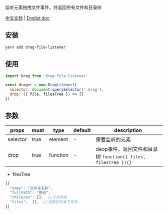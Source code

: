 监听元素拖拽文件事件，并返回所有文件和目录树

[中文文档](https://github.com/JakeLaoyu/drag-file-listener/blob/master/README.zh-CN.md) | [Englist doc](https://github.com/JakeLaoyu/drag-file-listener/blob/master/README.md)

## 安装

```sh
yarn add drag-file-listener
```

## 使用

```js
import Drag from 'drag-file-listener'

const drager = new DragLitener({
  selector: document.querySelector('.drag'),
  drop: ({ file, filesTree }) => {}
})
```

## 参数

| props    | must | type     | default | description                                                   |
| -------- | ---- | -------- | ------- | ------------------------------------------------------------- |
| selector | true | element  | -       | 需要监听的元素                                                |
| drop     | true | function | -       | deop事件，返回文件和目录树 `function({ files, filesTree }){}` |

* filesTree

```js
[{
  "name": "文件夹名称",
  "fullPath": "路径",
  "chileren": [],  //子文件夹
  "files":  [],  //当前文件夹下文件
}]
```